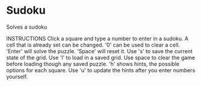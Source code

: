 # Sudoku
Solves a sudoku

INSTRUCTIONS
Click a square and type a number to enter in a sudoku.
A cell that is already set can be changed.
'0' can be used to clear a cell.
'Enter' will solve the puzzle. 'Space' will reset it.
Use 's' to save the current state of the grid.
Use 'l' to load in a saved grid.
Use space to clear the game before loading though any saved puzzle.
'h' shows hints, the possible options for each square.
Use 'u' to update the hints after you enter numbers yourself.